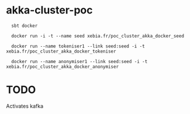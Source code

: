akka-cluster-poc
================

```shell
  sbt docker
  
  docker run -i -t --name seed xebia.fr/poc_cluster_akka_docker_seed
  
  docker run --name tokeniser1 --link seed:seed -i -t xebia.fr/poc_cluster_akka_docker_tokeniser
  
  docker run --name anonymiser1 --link seed:seed -i -t xebia.fr/poc_cluster_akka_docker_anonymiser
```

TODO
====

Activates kafka
